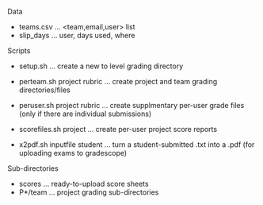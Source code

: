 Data
 - teams.csv			... <team,email,user> list
 - slip_days			... user, days used, where

Scripts
 - setup.sh			... create a new to level grading directory
 - perteam.sh project rubric	... create project and team grading directories/files
 - peruser.sh project rubric	... create supplmentary per-user grade files
 				    (only if there are individual submissions)
 - scorefiles.sh project	... create per-user project score reports

 - x2pdf.sh inputfile student	... turn a student-submitted .txt into a .pdf
			            (for uploading exams to gradescope)

Sub-directories
 - scores			... ready-to-upload score sheets
 - P*/team			... project grading sub-directories
